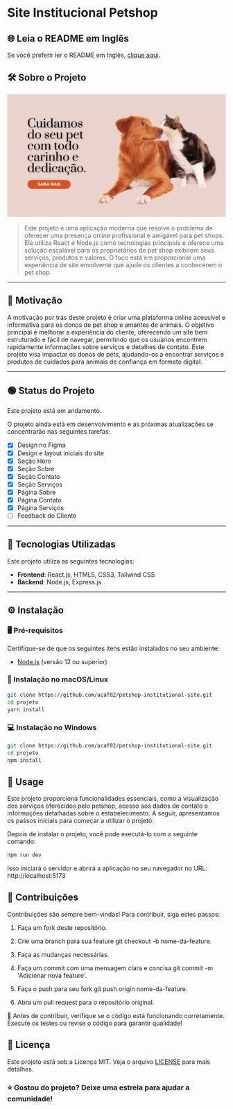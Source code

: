# Site Institucional Petshop

## 🌐 Leia o README em Inglês

Se você preferir ler o README em Inglês, [clique aqui](README.md).

## 🛠️ Sobre o Projeto

![Imagem de Exemplo](About.png)

> Este projeto é uma aplicação moderna que resolve o problema de oferecer uma presença online profissional e amigável para pet shops. Ele utiliza React e Node.js como tecnologias principais e oferece uma solução escalável para os proprietários de pet shop exibirem seus serviços, produtos e valores. O foco está em proporcionar uma experiência de site envolvente que ajude os clientes a conhecerem o pet shop.

---
## 🎯 Motivação

A motivação por trás deste projeto é criar uma plataforma online acessível e informativa para os donos de pet shop e amantes de animais. O objetivo principal é melhorar a experiência do cliente, oferecendo um site bem estruturado e fácil de navegar, permitindo que os usuários encontrem rapidamente informações sobre serviços e detalhes de contato. Este projeto visa impactar os donos de pets, ajudando-os a encontrar serviços e produtos de cuidados para animais de confiança em formato digital.

---
## 🟢 Status do Projeto

Este projeto está em andamento.

O projeto ainda está em desenvolvimento e as próximas atualizações se concentrarão nas seguintes tarefas:

- [x] Design no Figma
- [x] Design e layout iniciais do site
- [x] Seção Hero
- [x] Seção Sobre
- [x] Seção Contato
- [x] Seção Serviços
- [x] Página Sobre
- [x] Página Contato
- [x] Página Serviços
- [ ] Feedback do Cliente

---

## 🧰 Tecnologias Utilizadas

Este projeto utiliza as seguintes tecnologias:

- **Frontend**: React.js, HTML5, CSS3, Tailwind CSS
- **Backend**: Node.js, Express.js

---

## ⚙️ Instalação

### 🖥️ Pré-requisitos

Certifique-se de que os seguintes itens estão instalados no seu ambiente:

- [Node.js](https://nodejs.org) (versão 12 ou superior)

### 🔧 Instalação no macOS/Linux

```bash
git clone https://github.com/acaf02/petshop-institutional-site.git
cd projeto
yarn install
```

### 💻  Instalação no Windows

```bash
git clone https://github.com/acaf02/petshop-institutional-site.git
cd projeto
npm install

```

## 🚀 Usage

Este projeto proporciona funcionalidades essenciais, como a visualização dos serviços oferecidos pelo petshop, acesso aos dados de contato e informações detalhadas sobre o estabelecimento. A seguir, apresentamos os passos iniciais para começar a utilizar o projeto:

Depois de instalar o projeto, você pode executá-lo com o seguinte comando:
```bash
npm run dev

```
Isso iniciará o servidor e abrirá a aplicação no seu navegador no URL: http://localhost:5173

## 🤝 Contribuições

Contribuições são sempre bem-vindas! Para contribuir, siga estes passos:

   1. Faça um fork deste repositório.<br>

   2. Crie uma branch para sua feature git checkout -b nome-da-feature.<br>

   3. Faça as mudanças necessárias.<br>

   4. Faça um commit com uma mensagem clara e concisa git commit -m 'Adicionar nova feature'.<br>

   5. Faça o push para seu fork git push origin nome-da-feature.<br>

   6. Abra um pull request para o repositório original.<br>

🔄 Antes de contribuir, verifique se o código está funcionando corretamente. Execute os testes ou revise o código para garantir qualidade!

## 📜 Licença

Este projeto está sob a Licença MIT. Veja o arquivo [LICENSE](LICENSE.md) para mais detalhes.

### ⭐ Gostou do projeto? Deixe uma estrela para ajudar a comunidade!